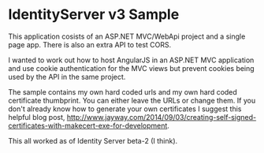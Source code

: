 IdentityServer v3 Sample
=====================

This application cosists of an ASP.NET MVC/WebApi project and a single page app. There is also an extra API to test CORS.

I wanted to work out how to host AngularJS in an ASP.NET MVC application and use cookie authentication for the MVC views but prevent cookies being used by the API in the same project.

The sample contains my own hard coded urls and my own hard coded certificate thumbprint. You can either leave the URLs or change them. If you don't already know how to generate your own certificates I suggest this helpful blog post, http://www.jayway.com/2014/09/03/creating-self-signed-certificates-with-makecert-exe-for-development.

This all worked as of Identity Server beta-2 (I think).
